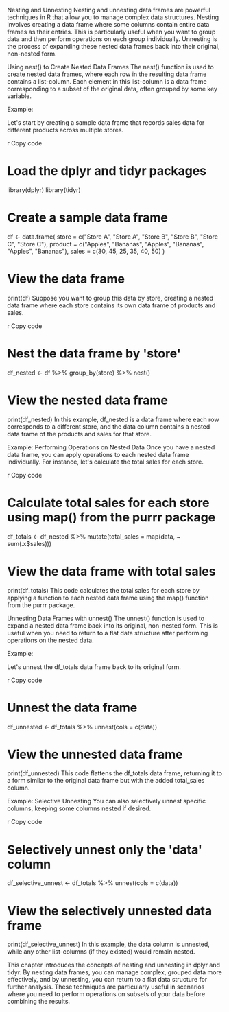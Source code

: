Nesting and Unnesting 
Nesting and unnesting data frames are powerful techniques in R that allow you to manage complex data structures. Nesting involves creating a data frame where some columns contain entire data frames as their entries. This is particularly useful when you want to group data and then perform operations on each group individually. Unnesting is the process of expanding these nested data frames back into their original, non-nested form.

Using nest() to Create Nested Data Frames
The nest() function is used to create nested data frames, where each row in the resulting data frame contains a list-column. Each element in this list-column is a data frame corresponding to a subset of the original data, often grouped by some key variable.

Example:

Let's start by creating a sample data frame that records sales data for different products across multiple stores.

r
Copy code
# Load the dplyr and tidyr packages
library(dplyr)
library(tidyr)

# Create a sample data frame
df <- data.frame(
  store = c("Store A", "Store A", "Store B", "Store B", "Store C", "Store C"),
  product = c("Apples", "Bananas", "Apples", "Bananas", "Apples", "Bananas"),
  sales = c(30, 45, 25, 35, 40, 50)
)

# View the data frame
print(df)
Suppose you want to group this data by store, creating a nested data frame where each store contains its own data frame of products and sales.

r
Copy code
# Nest the data frame by 'store'
df_nested <- df %>%
  group_by(store) %>%
  nest()

# View the nested data frame
print(df_nested)
In this example, df_nested is a data frame where each row corresponds to a different store, and the data column contains a nested data frame of the products and sales for that store.

Example: Performing Operations on Nested Data
Once you have a nested data frame, you can apply operations to each nested data frame individually. For instance, let's calculate the total sales for each store.

r
Copy code
# Calculate total sales for each store using map() from the purrr package
df_totals <- df_nested %>%
  mutate(total_sales = map(data, ~ sum(.x$sales)))

# View the data frame with total sales
print(df_totals)
This code calculates the total sales for each store by applying a function to each nested data frame using the map() function from the purrr package.

Unnesting Data Frames with unnest()
The unnest() function is used to expand a nested data frame back into its original, non-nested form. This is useful when you need to return to a flat data structure after performing operations on the nested data.

Example:

Let's unnest the df_totals data frame back to its original form.

r
Copy code
# Unnest the data frame
df_unnested <- df_totals %>%
  unnest(cols = c(data))

# View the unnested data frame
print(df_unnested)
This code flattens the df_totals data frame, returning it to a form similar to the original data frame but with the added total_sales column.

Example: Selective Unnesting
You can also selectively unnest specific columns, keeping some columns nested if desired.

r
Copy code
# Selectively unnest only the 'data' column
df_selective_unnest <- df_totals %>%
  unnest(cols = c(data))

# View the selectively unnested data frame
print(df_selective_unnest)
In this example, the data column is unnested, while any other list-columns (if they existed) would remain nested.

This chapter introduces the concepts of nesting and unnesting in dplyr and tidyr. By nesting data frames, you can manage complex, grouped data more effectively, and by unnesting, you can return to a flat data structure for further analysis. These techniques are particularly useful in scenarios where you need to perform operations on subsets of your data before combining the results.







